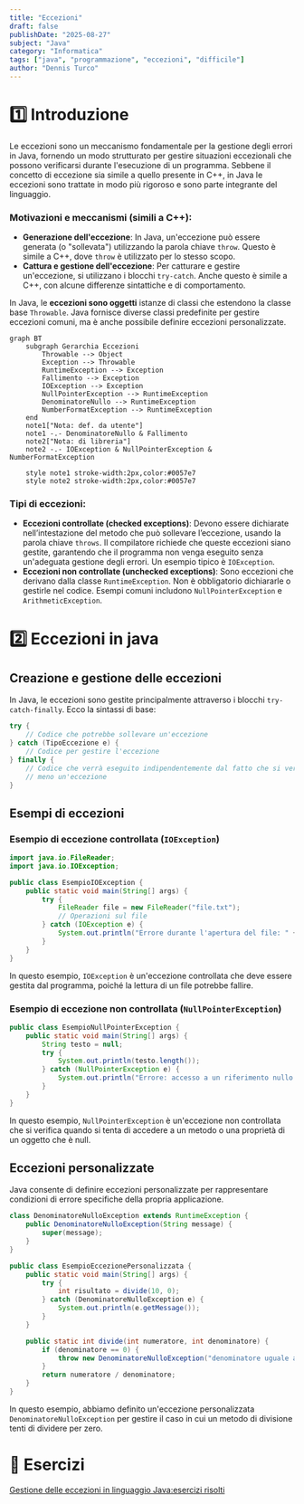 ```yaml
---
title: "Eccezioni"
draft: false
publishDate: "2025-08-27"
subject: "Java"
category: "Informatica"
tags: ["java", "programmazione", "eccezioni", "difficile"]
author: "Dennis Turco"
---
```


# 1️⃣ Introduzione

Le eccezioni sono un meccanismo fondamentale per la gestione degli errori in Java, fornendo un modo strutturato per gestire situazioni eccezionali che possono verificarsi durante l'esecuzione di un programma. Sebbene il concetto di eccezione sia simile a quello presente in C++, in Java le eccezioni sono trattate in modo più rigoroso e sono parte integrante del linguaggio.

### Motivazioni e meccanismi (simili a C++):

- **Generazione dell'eccezione**: In Java, un'eccezione può essere generata (o "sollevata") utilizzando la parola chiave `throw`. Questo è simile a C++, dove `throw` è utilizzato per lo stesso scopo.
- **Cattura e gestione dell'eccezione**: Per catturare e gestire un'eccezione, si utilizzano i blocchi `try-catch`. Anche questo è simile a C++, con alcune differenze sintattiche e di comportamento.

In Java, le **eccezioni sono oggetti** istanze di classi che estendono la classe base `Throwable`. Java fornisce diverse classi predefinite per gestire eccezioni comuni, ma è anche possibile definire eccezioni personalizzate.

```mermaid
graph BT
    subgraph Gerarchia Eccezioni
        Throwable --> Object
        Exception --> Throwable
        RuntimeException --> Exception
        Fallimento --> Exception
        IOException --> Exception
        NullPointerException --> RuntimeException
        DenominatoreNullo --> RuntimeException
        NumberFormatException --> RuntimeException
    end
    note1["Nota: def. da utente"]
    note1 -.- DenominatoreNullo & Fallimento
    note2["Nota: di libreria"]
    note2 -.- IOException & NullPointerException & NumberFormatException

    style note1 stroke-width:2px,color:#0057e7
    style note2 stroke-width:2px,color:#0057e7

```

### Tipi di eccezioni:

- **Eccezioni controllate (checked exceptions)**: Devono essere dichiarate nell’intestazione del metodo che può sollevare l’eccezione, usando la parola chiave `throws`. Il compilatore richiede che queste eccezioni siano gestite, garantendo che il programma non venga eseguito senza un'adeguata gestione degli errori. Un esempio tipico è `IOException`.
- **Eccezioni non controllate (unchecked exceptions)**: Sono eccezioni che derivano dalla classe `RuntimeException`. Non è obbligatorio dichiararle o gestirle nel codice. Esempi comuni includono `NullPointerException` e `ArithmeticException`.

# 2️⃣ Eccezioni in java

## Creazione e gestione delle eccezioni

In Java, le eccezioni sono gestite principalmente attraverso i blocchi `try-catch-finally`. Ecco la sintassi di base:

```java
try {
    // Codice che potrebbe sollevare un'eccezione
} catch (TipoEccezione e) {
    // Codice per gestire l'eccezione
} finally {
    // Codice che verrà eseguito indipendentemente dal fatto che si verifichi o 
    // meno un'eccezione
}

```

## Esempi di eccezioni

### Esempio di eccezione controllata (`IOException`)

```java
import java.io.FileReader;
import java.io.IOException;

public class EsempioIOException {
    public static void main(String[] args) {
        try {
            FileReader file = new FileReader("file.txt");
            // Operazioni sul file
        } catch (IOException e) {
            System.out.println("Errore durante l'apertura del file: " + e.getMessage());
        }
    }
}

```

In questo esempio, `IOException` è un'eccezione controllata che deve essere gestita dal programma, poiché la lettura di un file potrebbe fallire.

### Esempio di eccezione non controllata (`NullPointerException`)

```java
public class EsempioNullPointerException {
    public static void main(String[] args) {
        String testo = null;
        try {
            System.out.println(testo.length());
        } catch (NullPointerException e) {
            System.out.println("Errore: accesso a un riferimento nullo!");
        }
    }
}

```

In questo esempio, `NullPointerException` è un'eccezione non controllata che si verifica quando si tenta di accedere a un metodo o una proprietà di un oggetto che è null.

## Eccezioni personalizzate

Java consente di definire eccezioni personalizzate per rappresentare condizioni di errore specifiche della propria applicazione.

```java
class DenominatoreNulloException extends RuntimeException {
    public DenominatoreNulloException(String message) {
        super(message);
    }
}

public class EsempioEccezionePersonalizzata {
    public static void main(String[] args) {
        try {
            int risultato = divide(10, 0);
        } catch (DenominatoreNulloException e) {
            System.out.println(e.getMessage());
        }
    }

    public static int divide(int numeratore, int denominatore) {
        if (denominatore == 0) {
            throw new DenominatoreNulloException("denominatore uguale a 0!!");
        }
        return numeratore / denominatore;
    }
}

```

In questo esempio, abbiamo definito un'eccezione personalizzata `DenominatoreNulloException` per gestire il caso in cui un metodo di divisione tenti di dividere per zero.

# 📑 Esercizi

[Gestione delle eccezioni in linguaggio Java:esercizi risolti](https://www.edutecnica.it/informatica/eccezionix/eccezionix.htm)